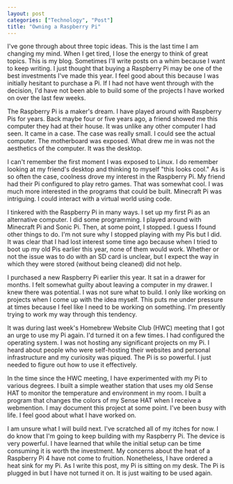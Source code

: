 ```yaml
---
layout: post
categories: ["Technology", "Post"]
title: "Owning a Raspberry Pi"
---
```


I've gone through about three topic ideas. This is the last time I am changing my mind. When I get tired, I lose the energy to think of great topics. This is my blog. Sometimes I'll write posts on a whim because I want to keep writing. I just thought that buying a Raspberry Pi may be one of the best investments I've made this year. I feel good about this because I was initially hesitant to purchase a Pi. If I had not have went through with the decision, I'd have not been able to build some of the projects I have worked on over the last few weeks.

The Raspberry Pi is a maker's dream. I have played around with Raspberry Pis for years. Back maybe four or five years ago, a friend showed me this computer they had at their house. It was unlike any other computer I had seen. It came in a case. The case was really small. I could see the actual computer. The motherboard was exposed. What drew me in was not the aesthetics of the computer. It was the desktop.

I can't remember the first moment I was exposed to Linux. I do remember looking at my friend's desktop and thinking to myself "this looks cool." As is so often the case, coolness drove my interest in the Raspberry Pi. My friend had their Pi configured to play retro games. That was somewhat cool. I was much more interested in the programs that could be built. Minecraft Pi was intriguing. I could interact with a virtual world using code.

I tinkered with the Raspberry Pi in many ways. I set up my first Pi as an alternative computer. I did some programming. I played around with Minecraft Pi and Sonic Pi. Then, at some point, I stopped. I guess I found other things to do. I'm not sure why I stopped playing with my Pis but I did. It was clear that I had lost interest some time ago because when I tried to boot up my old Pis earlier this year, none of them would work. Whether or not the issue was to do with an SD card is unclear, but I expect the way in which they were stored (without being cleaned) did not help.

I purchased a new Raspberry Pi earlier this year. It sat in a drawer for months. I felt somewhat guilty about leaving a computer in my drawer. I knew there was potential. I was not sure what to build. I only like working on projects when I come up with the idea myself. This puts me under pressure at times because I feel like I need to be working on something. I'm presently trying to work my way through this tendency.

It was during last week's Homebrew Website Club (HWC) meeting that I got an urge to use my Pi again. I'd turned it on a few times. I had configured the operating system. I was not hosting any significant projects on my Pi. I heard about people who were self-hosting their websites and personal infrastructure and my curiosity was piqued. The Pi is so powerful. I just needed to figure out how to use it effectively.

In the time since the HWC meeting, I have experimented with my Pi to various degrees. I built a simple weather station that uses my old Sense HAT to monitor the temperature and environment in my room. I built a program that changes the colors of my Sense HAT when I receive a webmention. I may document this project at some point. I've been busy with life. I feel good about what I have worked on.

I am unsure what I will build next. I've scratched all of my itches for now. I do know that I'm going to keep building with my Raspberry Pi. The device is very powerful. I have learned that while the initial setup can be time consuming it is worth the investment. My concerns about the heat of a Raspberry Pi 4 have not come to fruition. Nonetheless, I have ordered a heat sink for my Pi. As I write this post, my Pi is sitting on my desk. The Pi is plugged in but I have not turned it on. It is just waiting to be used again.
